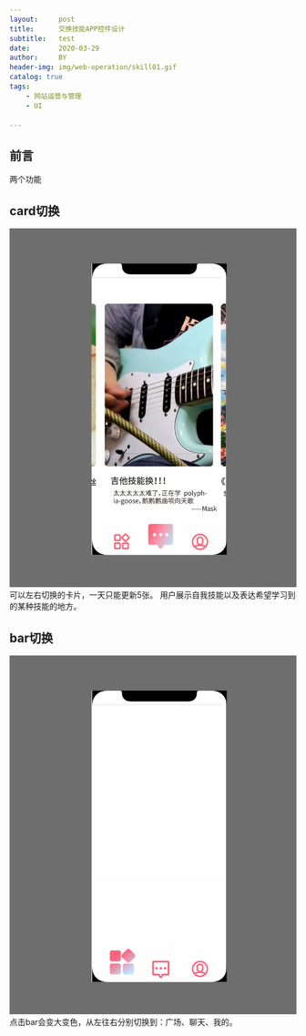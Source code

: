 ```yaml
---
layout:     post
title:      交换技能APP控件设计
subtitle:   test
date:       2020-03-29
author:     BY
header-img: img/web-operation/skill01.gif
catalog: true
tags:
    - 网站运营与管理
    - UI
    
---
```

## 前言
两个功能

## card切换

![card](img/web-operation/skill01.gif)
可以左右切换的卡片，一天只能更新5张。
用户展示自我技能以及表达希望学习到的某种技能的地方。

## bar切换

![bar](img/web-operation/skill02.gif)
点击bar会变大变色，从左往右分别切换到：广场、聊天、我的。 

